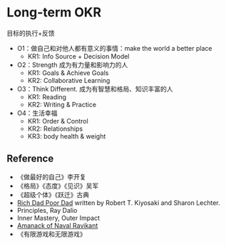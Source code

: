 # Long-term OKR

目标的执行+反馈

- O1：做自己和对他人都有意义的事情：make the world a better place
  - KR1: Info Source + Decision Model
- O2：Strength 成为有力量和影响力的人
  - KR1: Goals & Achieve Goals
  - KR2: Collaborative Learning
- O3：Think Different. 成为有智慧和格局、知识丰富的人
  - KR1: Reading
  - KR2: Writing & Practice
- O4：生活幸福
  - KR1: Order & Control
  - KR2: Relationships
  - KR3: body health & weight

## Reference

- 《做最好的自己》李开复
- 《格局》《态度》《见识》吴军
- 《超级个体》《跃迁》古典
- [Rich Dad Poor Dad](https://en.wikipedia.org/wiki/Rich_Dad_Poor_Dad) written by Robert T. Kiyosaki and Sharon Lechter.
- Principles, Ray Dalio
- Inner Mastery, Outer Impact
- [Amanack of Naval Ravikant](https://www.navalmanack.com/)
- 《有限游戏和无限游戏》